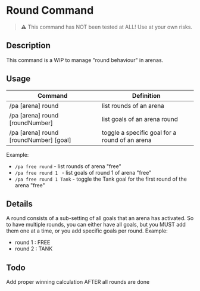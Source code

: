 # Round Command

> ⚠ This command has NOT been tested at ALL! Use at your own risks.

## Description

This command is a WIP to manage "round behaviour" in arenas.

## Usage

Command |  Definition
------------- | -------------
/pa [arena] round | list rounds of an arena 
/pa [arena] round [roundNumber] | list goals of an arena round
/pa [arena] round [roundNumber] [goal] | toggle a specific goal for a round of an arena

Example:
- `/pa free round` - list rounds of arena "free"
- `/pa free round 1 ` - list goals of round 1 of arena "free"
- `/pa free round 1 Tank` - toggle the Tank goal for the first round of the arena "free"

## Details

A round consists of a sub-setting of all goals that an arena has activated. So to have multiple rounds, you can either have all goals, but you MUST add them one at a time, or you add specific goals per round. Example:

- round 1 : FREE
- round 2 : TANK 

## Todo

Add proper winning calculation AFTER all rounds are done

